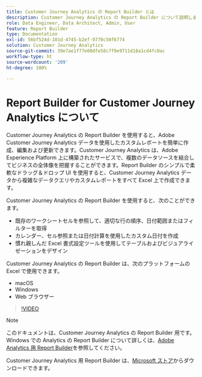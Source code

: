```yaml
---
title: Customer Journey Analytics の Report Builder とは
description: Customer Journey Analytics の Report Builder について説明します
role: Data Engineer, Data Architect, Admin, User
feature: Report Builder
type: Documentation
exl-id: 56bf524d-101d-4745-b2ef-9770c50f6774
solution: Customer Journey Analytics
source-git-commit: 39e7ae1f77e00dfe58c7f9e9711d18a1cd4fc0ac
workflow-type: ht
source-wordcount: '209'
ht-degree: 100%

---
```


# Report Builder for Customer Journey Analytics について

Customer Journey Analytics の Report Builder を使用すると、Adobe Customer Journey Analytics データを使用したカスタムレポートを簡単に作成、編集および更新できます。Customer Journey Analytics は、Adobe Experience Platform 上に構築されたサービスで、複数のデータソースを結合してビジネスの全体像を把握することができます。Report Builder のシンプルで柔軟なドラッグ＆ドロップ UI を使用すると、Customer Journey Analytics データから複雑なデータクエリやカスタムレポートをすべて Excel 上で作成できます。

Customer Journey Analytics の Report Builder を使用すると、次のことができます。

- 既存のワークシートセルを参照して、適切な行の順序、日付範囲またはフィルターを取得
- カレンダー、セル参照または日付計算を使用したカスタム日付を作成
- 慣れ親しんだ Excel 書式設定ツールを使用してテーブルおよびビジュアライゼーションをデザイン

Customer Journey Analytics の Report Builder は、次のプラットフォームの Excel で使用できます。

- macOS
- Windows
- Web ブラウザー

>[!VIDEO](https://video.tv.adobe.com/v/337569/?quality=12&learn=on)

>[!NOTE]
>
>このドキュメントは、Customer Journey Analytics の Report Builder 用です。Windows での Analytics の Report Builder について詳しくは、[Adobe Analytics 用 Report Builder](https://experienceleague.adobe.com/docs/analytics/analyze/report-builder/home.html?lang=ja)を参照してください。

Customer Journey Analytics 用 Report Builder は、[Microsoft ストア](https://www.microsoft.com/ja-jp/store/apps/windows)からダウンロードできます。
